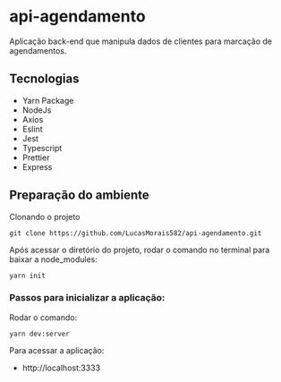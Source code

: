 # api-agendamento

Aplicação back-end que manipula dados de clientes para marcação de agendamentos.

## Tecnologias

- Yarn Package
- NodeJs
- Axios
- Eslint
- Jest
- Typescript
- Prettier
- Express

## Preparação do ambiente

Clonando o projeto
```
git clone https://github.com/LucasMorais582/api-agendamento.git
```
Após acessar o diretório do projeto, rodar o comando no terminal para baixar a node_modules:
```
yarn init
```

### Passos para inicializar a aplicação:

Rodar o comando:
```
yarn dev:server
```
Para acessar a aplicação:
- http://localhost:3333
